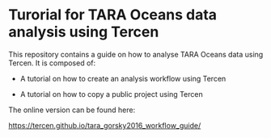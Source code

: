 # Turorial for TARA Oceans data analysis using Tercen

This repository contains a guide on how to analyse TARA Oceans data using Tercen. It is composed of:

* A tutorial on how to create an analysis workflow using Tercen

* A tutorial on how to copy a public project using Tercen

The online version can be found here:

https://tercen.github.io/tara_gorsky2016_workflow_guide/
